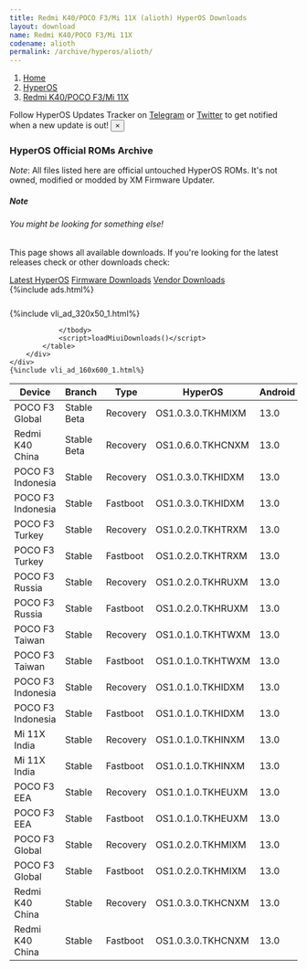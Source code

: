 ```yaml
---
title: Redmi K40/POCO F3/Mi 11X (alioth) HyperOS Downloads
layout: download
name: Redmi K40/POCO F3/Mi 11X
codename: alioth
permalink: /archive/hyperos/alioth/
---
```

<nav aria-label="breadcrumb">
    <ol class="breadcrumb">
        <li class="breadcrumb-item"><a href="/">Home</a></li>
        <li class="breadcrumb-item"><a href="/hyperos/">HyperOS</a></li>
        <li class="breadcrumb-item active" aria-current="page"><a href="/hyperos/alioth/">Redmi K40/POCO F3/Mi 11X</a></li>
    </ol>
</nav>
<div class="alert alert-primary alert-dismissible fade show" role="alert">
    Follow HyperOS Updates Tracker on <a href="https://t.me/MIUIUpdatesTracker" class="alert-link">Telegram</a>
     or <a href="https://twitter.com/MiFwUpdater" class="alert-link">Twitter</a> to get notified when a new update is out!
    <button type="button" class="close" data-dismiss="alert" aria-label="Close">
        <span aria-hidden="true">&times;</span>
    </button>
</div>

### HyperOS Official ROMs Archive
*Note*: All files listed here are official untouched HyperOS ROMs. It's not owned, modified or modded by XM Firmware Updater.
<div class="card">
  <div class="card-body">
    <h5 class="card-title">Note</h5>
    <h6 class="card-subtitle mb-2 text-muted">You might be looking for something else!</h6>
    <p class="card-text">This page shows all available downloads.
     If you're looking for the latest releases check or other downloads check:</p>
    <a href="/hyperos/alioth/" class="card-link">Latest HyperOS</a>
    <a href="/firmware/alioth/" class="card-link">Firmware Downloads</a>
    <a href="/vendor/alioth/" class="card-link">Vendor Downloads</a>
  </div>
</div>
{%include ads.html%}
<div class="row justify-content-center">
    <div class="col-10">
        <div class="table-responsive-md" style="margin-top: 25px;">
            {%include vli_ad_320x50_1.html%}
            <table id="miui" class="display dt-responsive nowrap compact table table-striped table-hover table-sm">
                <thead class="thead-dark">
                    <tr>
                        <th data-ref="device">Device</th>
                        <th data-ref="branch">Branch</th>
                        <th data-ref="type">Type</th>
                        <th data-ref="miui">HyperOS</th>
                        <th data-ref="android">Android</th>
                        <th data-ref="size">Size</th>
                        <th data-ref="size">Date</th>
                        <th data-ref="link">Link</th>
                    </tr>
                </thead>
                <tbody>
                <tr><td>POCO F3 Global</td><td>Stable Beta</td><td>Recovery</td><td>OS1.0.3.0.TKHMIXM</td><td>13.0</td><td>4.0 GB</td><td>2024-06-19</td><td><a href="/hyperos/alioth/stable beta/OS1.0.3.0.TKHMIXM/">Download</a></td></tr>
<tr><td>Redmi K40 China</td><td>Stable Beta</td><td>Recovery</td><td>OS1.0.6.0.TKHCNXM</td><td>13.0</td><td>4.1 GB</td><td>2024-06-18</td><td><a href="/hyperos/alioth/stable beta/OS1.0.6.0.TKHCNXM/">Download</a></td></tr>
<tr><td>POCO F3 Indonesia</td><td>Stable</td><td>Recovery</td><td>OS1.0.3.0.TKHIDXM</td><td>13.0</td><td>4.0 GB</td><td>2024-06-11</td><td><a href="/hyperos/alioth/stable/OS1.0.3.0.TKHIDXM/">Download</a></td></tr>
<tr><td>POCO F3 Indonesia</td><td>Stable</td><td>Fastboot</td><td>OS1.0.3.0.TKHIDXM</td><td>13.0</td><td>5.2 GB</td><td>2024-05-31</td><td><a href="/hyperos/alioth/stable/OS1.0.3.0.TKHIDXM/">Download</a></td></tr>
<tr><td>POCO F3 Turkey</td><td>Stable</td><td>Recovery</td><td>OS1.0.2.0.TKHTRXM</td><td>13.0</td><td>4.0 GB</td><td>2024-05-21</td><td><a href="/hyperos/alioth/stable/OS1.0.2.0.TKHTRXM/">Download</a></td></tr>
<tr><td>POCO F3 Turkey</td><td>Stable</td><td>Fastboot</td><td>OS1.0.2.0.TKHTRXM</td><td>13.0</td><td>5.3 GB</td><td>2024-04-02</td><td><a href="/hyperos/alioth/stable/OS1.0.2.0.TKHTRXM/">Download</a></td></tr>
<tr><td>POCO F3 Russia</td><td>Stable</td><td>Recovery</td><td>OS1.0.2.0.TKHRUXM</td><td>13.0</td><td>4.0 GB</td><td>2024-05-21</td><td><a href="/hyperos/alioth/stable/OS1.0.2.0.TKHRUXM/">Download</a></td></tr>
<tr><td>POCO F3 Russia</td><td>Stable</td><td>Fastboot</td><td>OS1.0.2.0.TKHRUXM</td><td>13.0</td><td>5.4 GB</td><td>2024-04-02</td><td><a href="/hyperos/alioth/stable/OS1.0.2.0.TKHRUXM/">Download</a></td></tr>
<tr><td>POCO F3 Taiwan</td><td>Stable</td><td>Recovery</td><td>OS1.0.1.0.TKHTWXM</td><td>13.0</td><td>3.9 GB</td><td>2024-05-20</td><td><a href="/hyperos/alioth/stable/OS1.0.1.0.TKHTWXM/">Download</a></td></tr>
<tr><td>POCO F3 Taiwan</td><td>Stable</td><td>Fastboot</td><td>OS1.0.1.0.TKHTWXM</td><td>13.0</td><td>4.9 GB</td><td>2024-03-18</td><td><a href="/hyperos/alioth/stable/OS1.0.1.0.TKHTWXM/">Download</a></td></tr>
<tr><td>POCO F3 Indonesia</td><td>Stable</td><td>Recovery</td><td>OS1.0.1.0.TKHIDXM</td><td>13.0</td><td>4.0 GB</td><td>2024-05-10</td><td><a href="/hyperos/alioth/stable/OS1.0.1.0.TKHIDXM/">Download</a></td></tr>
<tr><td>POCO F3 Indonesia</td><td>Stable</td><td>Fastboot</td><td>OS1.0.1.0.TKHIDXM</td><td>13.0</td><td>5.2 GB</td><td>2024-03-18</td><td><a href="/hyperos/alioth/stable/OS1.0.1.0.TKHIDXM/">Download</a></td></tr>
<tr><td>Mi 11X India</td><td>Stable</td><td>Recovery</td><td>OS1.0.1.0.TKHINXM</td><td>13.0</td><td>4.0 GB</td><td>2024-05-10</td><td><a href="/hyperos/alioth/stable/OS1.0.1.0.TKHINXM/">Download</a></td></tr>
<tr><td>Mi 11X India</td><td>Stable</td><td>Fastboot</td><td>OS1.0.1.0.TKHINXM</td><td>13.0</td><td>4.9 GB</td><td>2024-03-13</td><td><a href="/hyperos/alioth/stable/OS1.0.1.0.TKHINXM/">Download</a></td></tr>
<tr><td>POCO F3 EEA</td><td>Stable</td><td>Recovery</td><td>OS1.0.1.0.TKHEUXM</td><td>13.0</td><td>4.0 GB</td><td>2024-04-22</td><td><a href="/hyperos/alioth/stable/OS1.0.1.0.TKHEUXM/">Download</a></td></tr>
<tr><td>POCO F3 EEA</td><td>Stable</td><td>Fastboot</td><td>OS1.0.1.0.TKHEUXM</td><td>13.0</td><td>5.6 GB</td><td>2024-03-13</td><td><a href="/hyperos/alioth/stable/OS1.0.1.0.TKHEUXM/">Download</a></td></tr>
<tr><td>POCO F3 Global</td><td>Stable</td><td>Recovery</td><td>OS1.0.2.0.TKHMIXM</td><td>13.0</td><td>4.0 GB</td><td>2024-04-22</td><td><a href="/hyperos/alioth/stable/OS1.0.2.0.TKHMIXM/">Download</a></td></tr>
<tr><td>POCO F3 Global</td><td>Stable</td><td>Fastboot</td><td>OS1.0.2.0.TKHMIXM</td><td>13.0</td><td>5.7 GB</td><td>2024-03-07</td><td><a href="/hyperos/alioth/stable/OS1.0.2.0.TKHMIXM/">Download</a></td></tr>
<tr><td>Redmi K40 China</td><td>Stable</td><td>Recovery</td><td>OS1.0.3.0.TKHCNXM</td><td>13.0</td><td>4.1 GB</td><td>2024-04-15</td><td><a href="/hyperos/alioth/stable/OS1.0.3.0.TKHCNXM/">Download</a></td></tr>
<tr><td>Redmi K40 China</td><td>Stable</td><td>Fastboot</td><td>OS1.0.3.0.TKHCNXM</td><td>13.0</td><td>5.9 GB</td><td>2024-02-01</td><td><a href="/hyperos/alioth/stable/OS1.0.3.0.TKHCNXM/">Download</a></td></tr>

                </tbody>
                <script>loadMiuiDownloads()</script>
            </table>
        </div>
    </div>
    {%include vli_ad_160x600_1.html%}
</div>
